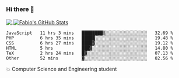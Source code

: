 ### Hi there 👋
<a href="https://github.com/fabiovincenzi/fabiovincenzi">
  <img align="center" src="https://github-readme-stats.vercel.app/api/top-langs/?username=fabiovincenzi&title_color=ffffff&text_color=c9cacc&icon_color=2bbc8a&bg_color=1d1f21&langs_count=3" />
</a>
<a href="https://github.com/fabiovincenzi/fabiovincenzi">
  <img align="center" src="https://github-readme-stats.vercel.app/api?username=fabiovincenzi&show_icons=true&line_height=27&count_private=true&title_color=ffffff&text_color=c9cacc&icon_color=2bbc8a&bg_color=1d1f21" alt="Fabio's GitHub Stats" />
</a>
<!--START_SECTION:waka-->

```text
JavaScript   11 hrs 3 mins   ████████▒░░░░░░░░░░░░░░░░   32.69 %
PHP          6 hrs 35 mins   █████░░░░░░░░░░░░░░░░░░░░   19.48 %
CSS          6 hrs 27 mins   ████▓░░░░░░░░░░░░░░░░░░░░   19.12 %
HTML         5 hrs           ███▓░░░░░░░░░░░░░░░░░░░░░   14.80 %
TeX          2 hrs 24 mins   █▓░░░░░░░░░░░░░░░░░░░░░░░   07.13 %
Other        52 mins         ▓░░░░░░░░░░░░░░░░░░░░░░░░   02.56 %
```

<!--END_SECTION:waka-->

:boom: Computer Science and Engineering student
